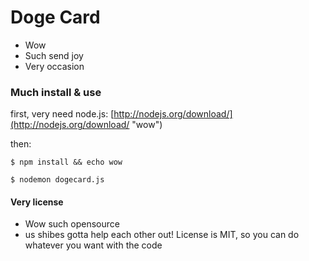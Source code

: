 Doge Card
=========

* Wow
* Such send joy
* Very occasion

### Much install & use

first, very need node.js: [http://nodejs.org/download/](http://nodejs.org/download/ "wow")

then:

    $ npm install && echo wow

    $ nodemon dogecard.js

#### Very license
* Wow such opensource
* us shibes gotta help each other out! License is MIT, so you can do whatever you want with the code
